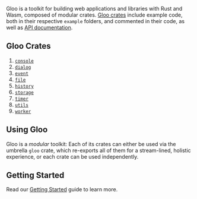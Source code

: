 Gloo is a toolkit for building web applications and libraries with Rust and Wasm, composed of
modular crates. [Gloo crates](https://github.com/rustwasm/gloo/tree/master/crates)
include example code, both in their respective `example` folders, and commented in their code, as well
as [API documentation](https://docs.rs/gloo/).

## Gloo Crates

1. [`console`](https://crates.io/crates/gloo-console)
2. [`dialog`](https://crates.io/crates/gloo-dialog)
3. [`event`](https://crates.io/crates/gloo-event)
4. [`file`](https://crates.io/crates/gloo-file)
4. [`history`](https://crates.io/crates/gloo-history)
5. [`storage`](https://crates.io/crates/gloo-storage)
6. [`timer`](https://crates.io/crates/gloo-timer)
6. [`utils`](https://crates.io/crates/gloo-utils)
6. [`worker`](https://crates.io/crates/gloo-worker)

## Using Gloo

Gloo is a *modular* toolkit: Each of its crates can either be used via the
umbrella `gloo` crate, which re-exports all of them for a stream-lined, holistic
experience, or each crate can be used independently.

## Getting Started

Read our [Getting Started](docs/getting-started) guide to learn more. 
